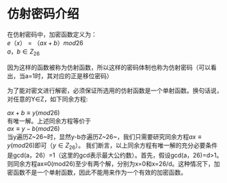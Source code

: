 # 仿射密码介绍
在仿射密码中，加密函数定义为：   
    $e（x）=（ax+b）mod26$  
    $a，b\in Z_{26}$  

因为这样的函数被称为仿射函数，所以这样的密码体制也称为仿射密码（可以看出，当a=1时，其对应的正是移位密码）

为了能对密文进行解密，必须保证所选用的仿射函数是一个单射函数。换句话说，对任意的Y∈Z，如下同余方程:  

 $ax+b≡y(mod26)$    
有唯一解。上述同余方程等价于    
 $ax≡y-b(mod26)$    
当y遍历Z~26~时，显然y-b亦遍历Z~26~，我们只需要研究同余方程$ax≡y(mod26)$即可（$y\in Z_{26}$）。
我们断言，以上同余方程有唯一解的充分必要条件是gcd(a，26）=1（这里的gcd表示最大公约数）。首先，假设gcd(a，26)=d>1。则同余方程ax≡0(mod26)至少有两个解，分别为x=0和x=26/d。这种情况下，加密函数不是一个单射函数，因此不能用来作为一个有效的加密函数。
